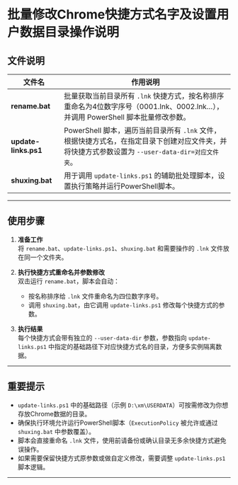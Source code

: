 # 批量修改Chrome快捷方式名字及设置用户数据目录操作说明

## 文件说明

| 文件名             | 作用说明                                                                                   |
|--------------------|--------------------------------------------------------------------------------------------|
| **rename.bat**     | 批量获取当前目录所有 `.lnk` 快捷方式，按名称排序重命名为4位数字序号（0001.lnk、0002.lnk…），并调用 PowerShell 脚本批量修改参数。 |
| **update-links.ps1** | PowerShell 脚本，遍历当前目录所有 `.lnk` 文件，根据快捷方式名，在指定目录下创建对应文件夹，并将快捷方式参数设置为 `--user-data-dir=对应文件夹`。        |
| **shuxing.bat**    | 用于调用 `update-links.ps1` 的辅助批处理脚本，设置执行策略并运行PowerShell脚本。                            |

---

## 使用步骤

1. **准备工作**  
   将 `rename.bat`、`update-links.ps1`、`shuxing.bat` 和需要操作的 `.lnk` 文件放在同一个文件夹。

2. **执行快捷方式重命名并参数修改**  
   双击运行 `rename.bat`，脚本会自动：  
   - 按名称排序给 `.lnk` 文件重命名为四位数字序号。  
   - 调用 `shuxing.bat`，由它调用 `update-links.ps1` 修改每个快捷方式的参数。  

3. **执行结果**  
   每个快捷方式会带有独立的 `--user-data-dir` 参数，参数指向 `update-links.ps1` 中指定的基础路径下对应快捷方式名的目录，方便多实例隔离数据。

---

## 重要提示

- `update-links.ps1` 中的基础路径（示例 `D:\xm\USERDATA`）可按需修改为你想存放Chrome数据的目录。  
- 确保执行环境允许运行PowerShell脚本（`ExecutionPolicy` 被允许或通过 `shuxing.bat` 中参数覆盖）。  
- 脚本会直接重命名 `.lnk` 文件，使用前请备份或确认目录无多余快捷方式避免误操作。  
- 如果需要保留快捷方式原参数或做自定义修改，需要调整 `update-links.ps1` 脚本逻辑。

---


